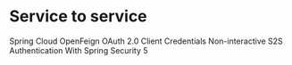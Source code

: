 # Service to service

Spring Cloud OpenFeign OAuth 2.0 Client Credentials Non-interactive S2S Authentication With Spring Security 5